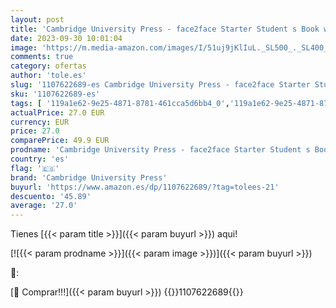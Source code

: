 ```yaml
---
layout: post
title: 'Cambridge University Press - face2face Starter Student s Book with DVD-ROM and Online Workbook Pack Second Edition  CAMBRIDGE '
date: 2023-09-30 10:01:04
image: 'https://m.media-amazon.com/images/I/51uj9jKlIuL._SL500_._SL400_.jpg'
comments: true
category: ofertas
author: 'tole.es'
slug: '1107622689-es Cambridge University Press - face2face Starter Student s...'
sku: '1107622689-es'
tags: [ '119a1e62-9e25-4871-8781-461cca5d6bb4_0','119a1e62-9e25-4871-8781-461cca5d6bb4_1901','119a1e62-9e25-4871-8781-461cca5d6bb4_4101','119a1e62-9e25-4871-8781-461cca5d6bb4_4501','Arborist Merchandising Root','Estudio de idiomas extranjeros','Estudios Superiores','Featured Categories','Guías de estudio y repaso','Inglés como idioma extranjero','Libros','Libros de texto','Libros de texto curriculares de Primaria y Secundaria','Libros en idiomas extranjeros','Libros en inglés','Libros universitarios de humanidades','Libros universitarios y de estudios superiores','Regular Stores','Self Service','Shops','Special Features Stores','Tienda de Cambridge','cambridge university press','🇪🇸', ]
actualPrice: 27.0 EUR
currency: EUR
price: 27.0
comparePrice: 49.9 EUR
prodname: 'Cambridge University Press - face2face Starter Student s Book with DVD-ROM and Online Workbook Pack Second Edition  CAMBRIDGE '
country: 'es'
flag: '🇪🇸'
brand: 'Cambridge University Press'
buyurl: 'https://www.amazon.es/dp/1107622689/?tag=tolees-21'
descuento: '45.89'
average: '27.0'
---
```


Tienes [{{< param title >}}]({{< param buyurl >}}) aqui!

[![{{< param prodname >}}]({{< param image >}})]({{< param buyurl >}})

🔎:


[🛒 Comprar!!!]({{< param buyurl >}})
{{<world>}}1107622689{{</world>}}
